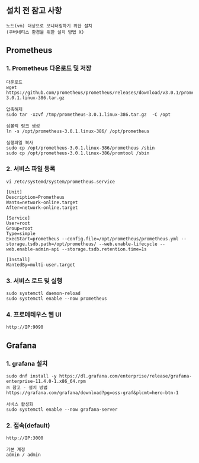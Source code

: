 ## 설치 전 참고 사항
```
노드(vm) 대상으로 모니터링하기 위한 설치
(쿠버네티스 환경을 위한 설치 방법 X)
```

## Prometheus
### 1. Prometheus 다운로드 및 저장
```
다운로드
wget https://github.com/prometheus/prometheus/releases/download/v3.0.1/prometheus-3.0.1.linux-386.tar.gz

압축해제
sudo tar -xzvf /tmp/prometheus-3.0.1.linux-386.tar.gz  -C /opt

심볼릭 링크 생성
ln -s /opt/prometheus-3.0.1.linux-386/ /opt/prometheus

실행파일 복사
sudo cp /opt/prometheus-3.0.1.linux-386/prometheus /sbin
sudo cp /opt/prometheus-3.0.1.linux-386/promtool /sbin
```

### 2. 서비스 파일 등록
```
vi /etc/systemd/system/prometheus.service

[Unit]
Description=Prometheus
Wants=network-online.target
After=network-online.target

[Service]
User=root
Group=root
Type=simple
ExecStart=prometheus --config.file=/opt/prometheus/prometheus.yml --storage.tsdb.path=/opt/prometheus/ --web.enable-lifecycle --web.enable-admin-api --storage.tsdb.retention.time=1s

[Install]
WantedBy=multi-user.target
```

### 3. 서비스 로드 및 실행
```
sudo systemctl daemon-reload
sudo systemctl enable --now prometheus
```

### 4. 프로메테우스 웹 UI
```
http://IP:9090
```

## Grafana
### 1. grafana 설치
```
sudo dnf install -y https://dl.grafana.com/enterprise/release/grafana-enterprise-11.4.0-1.x86_64.rpm
※ 참고 - 설치 방법
https://grafana.com/grafana/download?pg=oss-graf&plcmt=hero-btn-1

서비스 활성화
sudo systemctl enable --now grafana-server

```
### 2. 접속(default)
```
http://IP:3000

기본 계정
admin / admin

```




